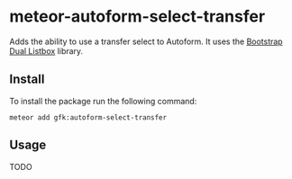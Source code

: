 meteor-autoform-select-transfer
=====================

Adds the ability to use a transfer select to Autoform. It uses the
[Bootstrap Dual Listbox](https://github.com/istvan-ujjmeszaros/bootstrap-duallistbox) library.

Install
-----
To install the package run the following command:
```
meteor add gfk:autoform-select-transfer
```

Usage
-----

TODO
